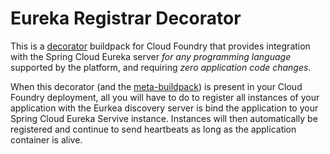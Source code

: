 # Eureka Registrar Decorator

This is a [decorator](https://github.com/cf-platform-eng/meta-buildpack/blob/master/README.md#decorators) buildpack
for Cloud Foundry that provides integration with the Spring Cloud Eureka server *for any programming
language* supported by the platform, and requiring *zero application code changes*.

When this decorator (and the [meta-buildpack](https://github.com/cf-platform-eng/meta-buildpack))
is present in your Cloud Foundry deployment, all you will have to do to register all instances of your
application with the Eurkea discovery server is bind the application to your Spring Cloud
Eureka Servive instance. Instances will then automatically be registered and continue to send heartbeats
as long as the application container is alive.


